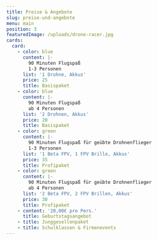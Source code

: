 ```yaml
---
title: Preise & Angebote
slug: preise-und-angebote
menu: main
position: 3
featuredImage: /uploads/drone-racer.jpg
cards:
  card:
    - color: blue
      content: |-
        90 Minuten Flugspaß
        1-3 Personen
      list: '1 Drohne, Akkus'
      price: 25
      title: Basispaket
    - color: blue
      content: |-
        90 Minuten Flugspaß
        ab 4 Personen
      list: '2 Drohnen, Akkus'
      price: 20
      title: Basispaket
    - color: green
      content: |-
        90 Minuten Flugspaß für geübte Drohnenflieger
        1-3 Personen
      list: '1 Beta FPV, 1 FPV Brille, Akkus'
      price: 35
      title: Profipaket
    - color: green
      content: |-
        90 Minuten Flugspaß für geübte Drohnenflieger
        ab 4 Personen
      list: '2 Beta FPV, 2 FPV Brillen, Akkus'
      price: 30
      title: Profipaket
    - content: '20,00€ pro Pers.'
      title: Geburtstagsangebot
    - title: Junggesellenpaket
    - title: Schulklassen & Firmenevents
---
```



